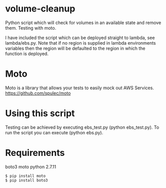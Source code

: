 # volume-cleanup
Python script which will check for volumes in an available state and remove them. Testing with moto.

I have included the script which can be deployed straight to lambda, see lambda/ebs.py. Note that if no region is supplied in lambda environments variables then the region will be defaulted to the region in which the function is deployed.

# Moto
Moto is a library that allows your tests to easily mock out AWS Services.
https://github.com/spulec/moto

# Using this script
Testing can be achieved by executing ebs_test.py (python ebs_test.py). 
To run the script you can execute (python ebs.py). 

# Requirements
boto3 
moto
python 2.7.11

```
$ pip install moto
$ pip install boto3
```
